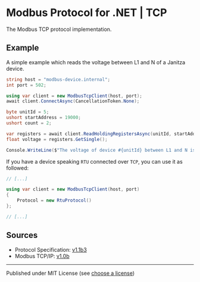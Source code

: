 # Modbus Protocol for .NET | TCP

The Modbus TCP protocol implementation.

## Example

A simple example which reads the voltage between L1 and N of a Janitza device.

```csharp
string host = "modbus-device.internal";
int port = 502;

using var client = new ModbusTcpClient(host, port);
await client.ConnectAsync(CancellationToken.None);

byte unitId = 5;
ushort startAddress = 19000;
ushort count = 2;

var registers = await client.ReadHoldingRegistersAsync(unitId, startAddress, count);
float voltage = registers.GetSingle();

Console.WriteLine($"The voltage of device #{unitId} between L1 and N is: {voltage:N2}V");
```

If you have a device speaking `RTU` connected over `TCP`, you can use it as followed:

```csharp
// [...]

using var client = new ModbusTcpClient(host, port)
{
	Protocol = new RtuProtocol()
};

// [...]
```

## Sources

- Protocol Specification: [v1.1b3]
- Modbus TCP/IP: [v1.0b]


---

Published under MIT License (see [choose a license])



[v1.1b3]:           https://modbus.org/docs/Modbus_Application_Protocol_V1_1b3.pdf
[v1.0b]:            https://modbus.org/docs/Modbus_Messaging_Implementation_Guide_V1_0b.pdf
[choose a license]: https://choosealicense.com/licenses/mit/
